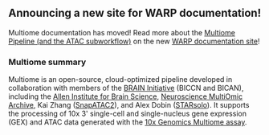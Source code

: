 ## Announcing a new site for WARP documentation!

Multiome documentation has moved! Read more about the [Multiome Pipeline (and the ATAC subworkflow)](https://broadinstitute.github.io/warp/docs/Pipelines/Multiome_Pipeline/) on the new [WARP documentation site](https://broadinstitute.github.io/warp/)!

### Multiome summary

Multiome is an open-source, cloud-optimized pipeline developed in collaboration with members of the [BRAIN Initiative](https://braininitiative.nih.gov/) (BICCN and BICAN), including the [Allen Institute for Brain Science](https://alleninstitute.org/division/brain-science/), [Neuroscience MultiOmic Archive](https://nemoarchive.org/), Kai Zhang ([SnapATAC2](https://kzhang.org/SnapATAC2/index.html)), and Alex Dobin ([STARsolo](https://github.com/alexdobin/STAR/blob/master/docs/STARsolo.md)). It supports the processing of 10x 3' single-cell and single-nucleus gene expression (GEX) and ATAC data generated with the [10x Genomics Multiome assay](https://www.10xgenomics.com/products/single-cell-multiome-atac-plus-gene-expression).

